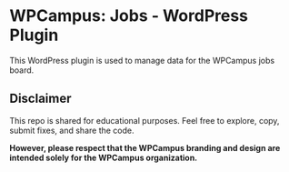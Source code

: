# WPCampus: Jobs - WordPress Plugin

This WordPress plugin is used to manage data for the WPCampus jobs board.

## Disclaimer

This repo is shared for educational purposes. Feel free to explore, copy, submit fixes, and share the code.

**However, please respect that the WPCampus branding and design are intended solely for the WPCampus organization.**

